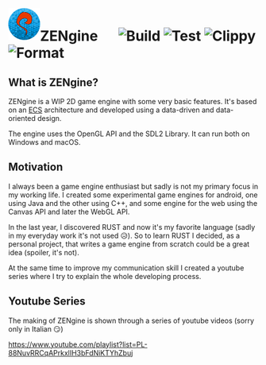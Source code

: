 <img align="left" width="64px" src="docs/images/logo.svg" />

# ZENgine &emsp; ![Build](https://github.com/MalpenZibo/ZENgine/workflows/Build/badge.svg) ![Test](https://github.com/MalpenZibo/ZENgine/workflows/Test/badge.svg) ![Clippy](https://github.com/MalpenZibo/ZENgine/workflows/Clippy/badge.svg) ![Format](https://github.com/MalpenZibo/ZENgine/workflows/Format/badge.svg)

## What is ZENgine?

ZENgine is a WIP 2D game engine with some very basic features. It's based on an [ECS](https://en.wikipedia.org/wiki/Entity_component_system) architecture and developed using a data-driven and data-oriented design.

The engine uses the OpenGL API and the SDL2 Library. It can run both on Windows and macOS. 

## Motivation
I always been a game engine enthusiast but sadly is not my primary focus in my working life.
I created some experimental game engines for android, one using Java and the other using C++, and some engine for the web using the Canvas API and later the WebGL API.

In the last year, I discovered RUST and now it's my favorite language (sadly in my everyday work it's not used :disappointed_relieved:). So to learn RUST I decided, as a personal project, that writes a game engine from scratch could be a great idea (spoiler, it's not).

At the same time to improve my communication skill I created a youtube series where I try to explain the whole developing process.

## Youtube Series
The making of ZENgine is shown through a series of youtube videos (sorry only in Italian :smirk:)

https://www.youtube.com/playlist?list=PL-88NuvRRCqAPrkxlIH3bFdNiKTYhZbuj
